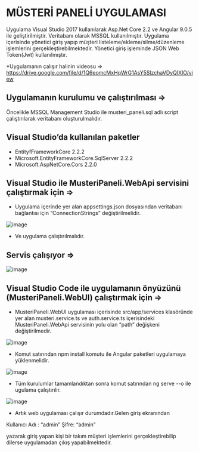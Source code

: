 # MÜSTERİ PANELİ UYGULAMASI

Uygulama Visual Studio 2017 kullanılarak Asp.Net Core 2.2 ve Angular 9.0.5 ile geliştirilmiştir. Veritabanı olarak MSSQL kullanılmıştır.
Uygulama içerisinde yönetici giriş yapıp müşteri listeleme/ekleme/silme/düzenleme işlemlerini gerçekleştirebilmektedir.
Yönetici giriş işleminde JSON Web Token(Jwt) kullanılmıştır.

*Uygulamanın çalışır halinin videosu => https://drive.google.com/file/d/1Q6eomcMxHqWrG1AsY5SlzchaVDyQIXlO/view

## Uygulamanın kurulumu ve çalıştırılması =>
Öncelikle MSSQL Management Studio ile musteri_paneli.sql adlı script  çalıştırılarak veritabanı oluşturulmalıdır.

## Visual Studio’da kullanılan paketler
* EntityfFrameworkCore 2.2.2
* Microsoft.EntityFrameworkCore.SqlServer 2.2.2
* Microsoft.AspNetCore.Cors 2.2.0

## Visual Studio ile MusteriPaneli.WebApi servisini çalıştırmak için =>

* Uygulama içerinde yer alan appsettings.json dosyasından veritabanı bağlantısı için “ConnectionStrings” değiştirilmelidir. 


 ![image](https://user-images.githubusercontent.com/48556212/77822137-15a0ff00-7101-11ea-8d46-ed0d699fec25.png)





 * Ve uygulama çalıştırılmalıdır.
 
## Servis çalışıyor =>
![image](https://user-images.githubusercontent.com/48556212/77822162-4b45e800-7101-11ea-9973-c58964064219.png)

 
## Visual Studio Code ile uygulamanın önyüzünü (MusteriPaneli.WebUI) çalıştırmak için =>
*	MusteriPaneli.WebUI uygulaması içerisinde src/app/services klasöründe yer alan musteri.service.ts ve auth.service.ts içerisindeki  MusteriPaneli.WebApi servisinin yolu olan “path” değişkeni değiştirilmedir.

![image](https://user-images.githubusercontent.com/48556212/77822171-59940400-7101-11ea-9835-bef00642e0e1.png)

*	Komut satırından npm install komutu ile Angular paketleri uygulamaya yüklenmelidir.

![image](https://user-images.githubusercontent.com/48556212/77822179-69134d00-7101-11ea-83e0-6af587aa72de.png)
 

*	Tüm kurulumlar tamamlandıktan sonra komut satırından ng serve --o ile ugulama çalıştırılır.

![image](https://user-images.githubusercontent.com/48556212/77822182-7597a580-7101-11ea-8a1b-9887251457a6.png)
 

*	Artık web uygulaması çalışır durumdadır.Gelen giriş ekranından 

Kullanıcı Adı : “admin”
Şifre: “admin”

yazarak giriş yapan kişi bir takım müşteri işlemlerini gerçekleştirebilip dilerse uygulamadan çıkış yapabilmektedir.
